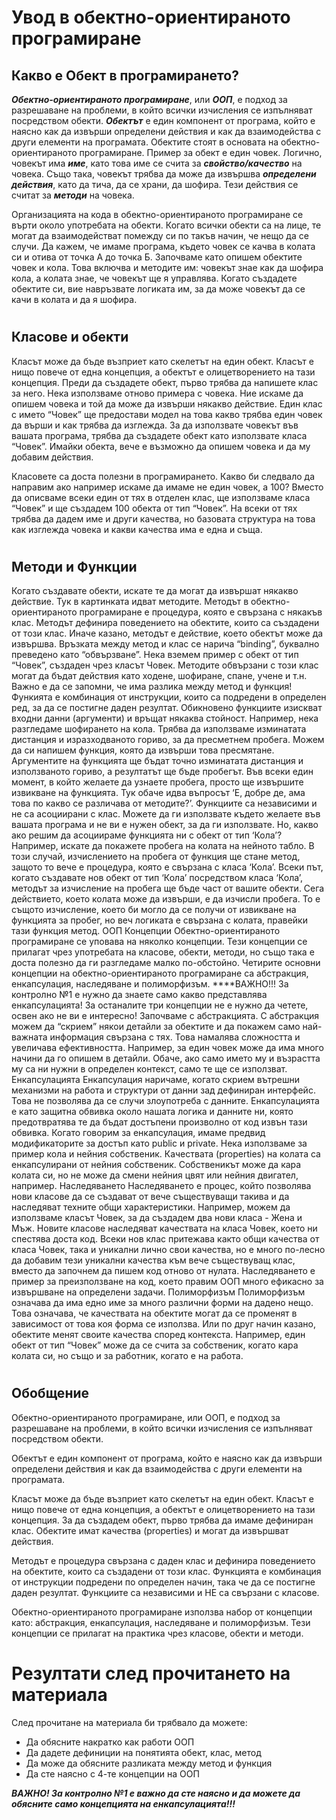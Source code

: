 # Увод в обектно-ориентираното програмиране

## Какво е Обект в програмирането?

***Обектно-ориентираното програмиране***, или ***ООП***, е подход за разрешаване на проблеми, в който всички изчисления се изпълняват посредством обекти. ***Обектът*** е един компонент от програма, който е наясно как да извърши определени действия и как да взаимодейства с други елементи на програмата. Обектите стоят в основата на обектно-ориентираното програмиране. Пример за обект е един човек. Логично, човекът има ***име***, като това име се счита за ***свойство/качество*** на човека. Също така, човекът трябва да може да извършва ***определени действия***, като да тича, да се храни, да шофира. Тези действия се считат за ***методи*** на човека.

Организацията на кода в обектно-ориентираното програмиране се върти около употребата на обекти. Когато всички обекти са на лице, те могат да взаимодействат помежду си по такъв начин, че нещо да се случи. Да кажем, че имаме програма, където човек се качва в колата си и отива от точка А до точка Б. Започваме като опишем обектите човек и кола. Това включва и методите им: човекът знае как да шофира кола, а колата знае, че човекът ще я управлява. Когато създадете обектите си, вие навръзвате логиката им, за да може човекът да се качи в колата и да я шофира.

#

## Класове и обекти

Класът може да бъде възприет като скелетът на един обект. Класът е нищо повече от една концепция, а обектът е олицетворението на тази концепция. Преди да създадете обект, първо трябва да напишете клас за него. Нека използваме отново примера с човека. Ние искаме да опишем човека и той да може да извърши някакво действие. Един клас с името “Човек” ще предостави модел на това какво трябва един човек да върши и как трябва да изглежда. За да използвате човекът във вашата програма, трябва да създадете обект като използвате класа “Човек”. Имайки обекта, вече е възможно да опишем човека и да му добавим действия.

Класовете са доста полезни в програмирането. Какво би следвало да направим ако например искаме да имаме не един човек, а 100? Вместо да описваме всеки един от тях в отделен клас, ще използваме класа “Човек” и ще създадем 100 обекта от тип “Човек”. На всеки от тях трябва да дадем име и други качества, но базовата структура на това как изглежда човека и какви качества има е една и съща.

#
## Методи и Функции

Когато създавате обекти, искате те да могат да извършат някакво действие. Тук в картинката идват методите. Методът в обектно-ориентираното програмиране е процедура, която е свързана с някакъв клас. Методът дефинира поведението на обектите, които са създадени от този клас. Иначе казано, методът е действие, което обектът може да извършва. Връзката между метод и клас се нарича “binding”, буквално преведено като “обвързване”. Нека вземем пример с обект от тип “Човек”, създаден чрез класът Човек. Методите обвързани с този клас могат да бъдат действия като ходене, шофиране, спане, учене и т.н. Важно е да се запомни, че има разлика между метод и функция!
Функията е комбинация от инструкции, които са подредени в определен ред, за да се постигне даден резултат. Обикновено функциите изискват входни данни (аргументи) и връщат някаква стойност. Например, нека разгледаме шофирането на кола. Трябва да използваме изминатата дистанция и изразходваното гориво, за да пресметнем пробега. Можем да си напишем функция, която да извърши това пресмятане. Аргументите на функцията ще бъдат точно изминатата дистанция и използваното гориво, а резултатът ще бъде пробегът. Във всеки един момент, в който желаете да узнаете пробега, просто ще извършите извикване на функцията.
Тук обаче идва въпросът ‘Е, добре де, ама това по какво се различава от методите?’. Функциите са независими и не са асоциирани с клас. Можете да ги използвате където желаете във вашата програма и не ви е нужен обект, за да ги използвате.
Но, какво ако решим да асоциираме функцията ни с обект от тип ‘Кола’? Например, искате да покажете пробега на колата на нейното табло. В този случай, изчислението на пробега от функция ще стане метод, защото то вече е процедура, която е свързана с класа ‘Кола’. Всеки път, когато създавате нов обект от тип ‘Кола’ посредством класа ‘Кола’, методът за изчисление на пробега ще бъде част от вашите обекти. Сега действието, което колата може да извърши, е да изчисли пробега. То е същото изчисление, което би могло да се получи от извикване на функцията за пробег, но веч логиката е свързана с колата, правейки тази функция метод.
ООП Концепции
Обектно-ориентираното програмиране се уповава на няколко концепции. Тези концепции се прилагат чрез употребата на класове, обекти, методи, но също така е доста полезно да ги разгледаме малко по-обстойно. Четирите основни концепции на обектно-ориентираното програмиране са абстракция, енкапсулация, наследяване и полиморфизъм. 
****ВАЖНО!!! За контролно №1 е нужно да знаете само какво представлява енкапсулацията! За останалите три концепции не е нужно да четете, освен ако не ви е интересно!
Започваме с абстракцията. С абстракция можем да “скрием” някои детайли за обектите и да покажем само най-важната информация свързана с тях. Това намалява сложността и увеличава ефективността. Например, за един човек може да има много начини да го опишем в детайли. Обаче, ако само името му и възрастта му са ни нужни в определен контекст, само те ще се използват. 
Енкапсулацията
Енкапсулация наричаме, когато скрием вътрешни механизми на работа и структури от данни зад дефиниран интерфейс. Това не позволява да се случи злоупотреба с данните. Енкапсулацията е като защитна обвивка около нашата логика и данните ни, която предотвратява те да бъдат достъпени произволно от код извън тази обвивка. Когато говорим за енкапсулация, имаме предвид модификаторите за достъп като public и private. Нека използваме за пример кола и нейния собственик. Качествата (properties) на колата са енкапсулирани от нейния собственик. Собственикът може да кара колата си, но не може да смени нейния цвят или нейния двигател, например.
Наследяването
Наследяването е процес, който позволява нови класове да се създават от вече съществуващи такива и да наследяват техните общи характеристики. Например, можем да използваме класът Човек, за да създадем два нови класа - Жена и Мъж. Новите класове наследяват качествата на класа Човек, което ни спестява доста код. Всеки нов клас притежава както общи качества от класа Човек, така и уникални лично свои качества, но е много по-лесно да добавим тези уникални качества към вече съществуващ клас, вместо да започнем да пишем код отново от нулата. Наследяването е пример за преизползване на код, което правим ООП много ефикасно за извършване на определени задачи.
Полиморфизъм
Полиморфизъм  означава да има едно име за много различни форми на дадено нещо. Това означава, че качествата на обектите могат да се променят в зависимост от това коя форма се използва. Или по друг начин казано, обектите менят своите качества според контекста. Например, един обект от тип “Човек” може да се счита за собственик, когато кара колата си, но също и за работник, когато е на работа.

#
## Обобщение
Обектно-ориентираното програмиране, или ООП, е подход за разрешаване на проблеми, в който всички изчисления се изпълняват посредством обекти. 

Обектът е един компонент от програма, който е наясно как да извърши определени действия и как да взаимодейства с други елементи на програмата. 

Класът може да бъде възприет като скелетът на един обект. Класът е нищо повече от една концепция, а обектът е олицетворението на тази концепция. За да създадем обект, първо трябва да имаме дефиниран клас. Обектите имат качества (properties) и могат да извършват действия.

Методът е процедура свързана с даден клас и дефинира поведението на обектите, които са създадени от този клас. Функцията е комбинация от инструкции подредени по определен начин, така че да се постигне даден резултат. Функциите са независими и НЕ са свързани с класове.

Обектно-ориентираното програмиране използва набор от концепции като: абстракция, енкапсулация, наследяване и полиморфизъм. Тези концепции се прилагат на практика чрез класове, обекти и методи.

#
# Резултати след прочитането на материала
След прочитане на материала би трябвало да можете:

- Да обясните накратко как работи ООП
- Да дадете дефиниции на понятията обект, клас, метод
- Да може да обясните разликата между метод и функция
- Да сте наясно с 4-те концепции на ООП

***ВАЖНО! За контролно №1 е важно да сте наясно и да можете да обясните само концепцията на енкапсулацията!!!***

